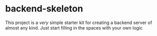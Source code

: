 # backend-skeleton

This project is a *very* simple starter kit for creating a backend server of almost any kind. Just start filling in the spaces with your own logic

